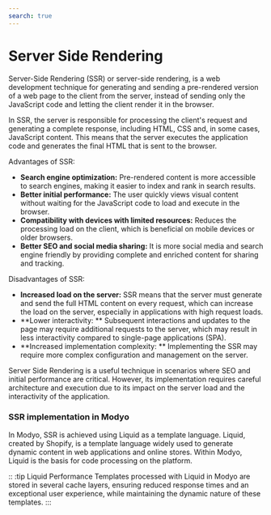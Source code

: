 ```yaml
---
search: true
---
```


# Server Side Rendering

Server-Side Rendering (SSR) or server-side rendering, is a web development technique for generating and sending a pre-rendered version of a web page to the client from the server, instead of sending only the JavaScript code and letting the client render it in the browser.

In SSR, the server is responsible for processing the client's request and generating a complete response, including HTML, CSS and, in some cases, JavaScript content. This means that the server executes the application code and generates the final HTML that is sent to the browser.

Advantages of SSR:

- **Search engine optimization:** Pre-rendered content is more accessible to search engines, making it easier to index and rank in search results.
- **Better initial performance:** The user quickly views visual content without waiting for the JavaScript code to load and execute in the browser.
- **Compatibility with devices with limited resources:** Reduces the processing load on the client, which is beneficial on mobile devices or older browsers.
- **Better SEO and social media sharing:** It is more social media and search engine friendly by providing complete and enriched content for sharing and tracking.

Disadvantages of SSR:

- **Increased load on the server:** SSR means that the server must generate and send the full HTML content on every request, which can increase the load on the server, especially in applications with high request loads.
- **Lower interactivity: ** Subsequent interactions and updates to the page may require additional requests to the server, which may result in less interactivity compared to single-page applications (SPA).
- **Increased implementation complexity: ** Implementing the SSR may require more complex configuration and management on the server.

Server Side Rendering is a useful technique in scenarios where SEO and initial performance are critical. However, its implementation requires careful architecture and execution due to its impact on the server load and the interactivity of the application.

### SSR implementation in Modyo

In Modyo, SSR is achieved using Liquid as a template language. Liquid, created by Shopify, is a template language widely used to generate dynamic content in web applications and online stores. Within Modyo, Liquid is the basis for code processing on the platform.

:: :tip Liquid Performance
Templates processed with Liquid in Modyo are stored in several cache layers, ensuring reduced response times and an exceptional user experience, while maintaining the dynamic nature of these templates.
:::